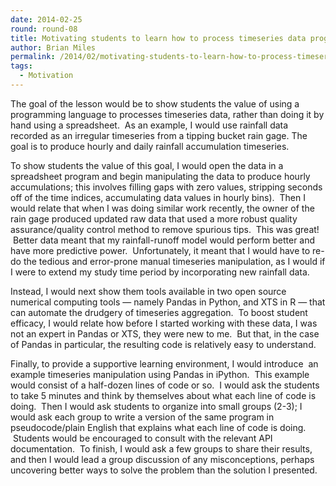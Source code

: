 ```yaml
---
date: 2014-02-25
round: round-08
title: Motivating students to learn how to process timeseries data programatically
author: Brian Miles
permalink: /2014/02/motivating-students-to-learn-how-to-process-timeseries-data-programatically/
tags:
  - Motivation
---
```

The goal of the lesson would be to show students the value of using a programming language to processes timeseries data, rather than doing it by hand using a spreadsheet.  As an example, I would use rainfall data recorded as an irregular timeseries from a tipping bucket rain gage. The goal is to produce hourly and daily rainfall accumulation timeseries.

To show students the value of this goal, I would open the data in a spreadsheet program and begin manipulating the data to produce hourly accumulations; this involves filling gaps with zero values, stripping seconds off of the time indices, accumulating data values in hourly bins).  Then I would relate that when I was doing similar work recently, the owner of the rain gage produced updated raw data that used a more robust quality assurance/quality control method to remove spurious tips.  This was great!  Better data meant that my rainfall-runoff model would perform better and have more predictive power.  Unfortunately, it meant that I would have to re-do the tedious and error-prone manual timeseries manipulation, as I would if I were to extend my study time period by incorporating new rainfall data.

Instead, I would next show them tools available in two open source numerical computing tools &#8212; namely Pandas in Python, and XTS in R &#8212; that can automate the drudgery of timeseries aggregation.  To boost student efficacy, I would relate how before I started working with these data, I was not an expert in Pandas or XTS, they were new to me.  But that, in the case of Pandas in particular, the resulting code is relatively easy to understand.

Finally, to provide a supportive learning environment, I would introduce  an example timeseries manipulation using Pandas in iPython.  This example would consist of a half-dozen lines of code or so.  I would ask the students to take 5 minutes and think by themselves about what each line of code is doing.  Then I would ask students to organize into small groups (2-3); I would ask each group to write a version of the same program in pseudocode/plain English that explains what each line of code is doing.  Students would be encouraged to consult with the relevant API documentation.  To finish, I would ask a few groups to share their results, and then I would lead a group discussion of any misconceptions, perhaps uncovering better ways to solve the problem than the solution I presented.
